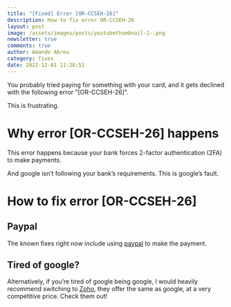 ```yaml
---
title: "[Fixed] Error [OR-CCSEH-26]"
description: How to fix error OR-CCSEH-26
layout: post
image: /assets/images/posts/youtubethumbnail-2-.png
newsletter: true
comments: true
author: Amando Abreu
category: fixes
date: 2022-12-01 11:28:51
---
```

You probably tried paying for something with your card, and it gets declined with the following error "\[OR-CCSEH-26]".

This is frustrating.

# Why error \[OR-CCSEH-26] happens 

This error happens because your bank forces 2-factor authentication (2FA) to make payments.

And google isn’t following your bank’s requirements. This is google’s fault.

# How to fix error \[OR-CCSEH-26] 

## Paypal

The known fixes right now include using [paypal](https://paypal.com/) to make the payment.

## Tired of google?

Alternatively, if you’re tired of google being google, I would heavily recommend switching to [Zoho](https://bit.ly/go-to-zoho-crm), they offer the same as google, at a very competitive price. Check them out!